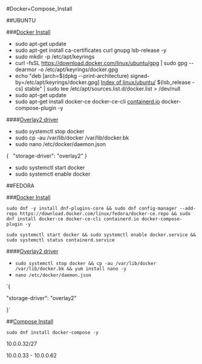 #Docker+Compose_Install

##UBUNTU

###[Docker Install](https://docs.docker.com/engine/install/ubuntu/)

- sudo apt-get update
- sudo apt-get install ca-certificates curl gnupg lsb-release -y
- sudo mkdir -p /etc/apt/keyrings
- curl -fsSL https://download.docker.com/linux/ubuntu/gpg | sudo gpg --dearmor -o /etc/apt/keyrings/docker.gpg
- echo "deb [arch=$(dpkg --print-architecture) signed-by=/etc/apt/keyrings/docker.gpg] [Index of linux/ubuntu/](https://download.docker.com/linux/ubuntu) $(lsb_release -cs) stable" | sudo tee /etc/apt/sources.list.d/docker.list > /dev/null
- sudo apt-get update
- sudo apt-get install docker-ce docker-ce-cli [containerd.io](http://containerd.io) docker-compose-plugin -y



####[Overlay2 driver](https://docs.docker.com/storage/storagedriver/overlayfs-driver/)

- sudo systemctl stop docker
- sudo cp -au /var/lib/docker /var/lib/docker.bk
- sudo nano /etc/docker/daemon.json

{   "storage-driver": "overlay2" }

- sudo systemctl start docker
- sudo systemctl enable docker



##FEDORA

###[Docker Install](https://docs.docker.com/engine/install/fedora/)

`sudo dnf -y install dnf-plugins-core && sudo dnf config-manager --add-repo https://download.docker.com/linux/fedora/docker-ce.repo && sudo dnf install docker-ce docker-ce-cli containerd.io docker-compose-plugin -y`

`sudo systemctl start docker && sudo systemctl enable docker.service && sudo systemctl status containerd.service`



####[Overlay2 driver](https://docs.docker.com/storage/storagedriver/overlayfs-driver/)

- `sudo systemctl stop docker && cp -au /var/lib/docker /var/lib/docker.bk && yum install nano -y`
- `nano /etc/docker/daemon.json`

`{

"storage-driver": "overlay2"

}`



##[Compose Install](https://developer.fedoraproject.org/tools/docker/compose.html)

`sudo dnf install docker-compose -y`

10.0.0.32/27

10.0.0.33 - 10.0.0.62
